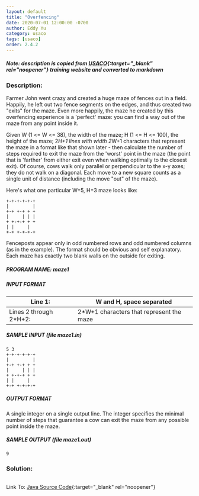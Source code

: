 ```yaml
---
layout: default
title: "Overfencing"
date: 2020-07-01 12:00:00 -0700
author: Eddy Yu
category: usaco
tags: [usaco]
order: 2.4.2
---
```


##### Note: description is copied from [USACO](http://www.usaco.org/){:target="_blank" rel="noopener"} training website and converted to markdown

### Description:
Farmer John went crazy and created a huge maze of fences out in a field. 
Happily, he left out two fence segments on the edges, and thus created two 
"exits" for the maze. Even more happily, the maze he created by this 
overfencing experience is a 'perfect' maze: you can find a way out of the 
maze from any point inside it.

Given W (1 <= W <= 38), the width of the maze; H (1 <= H <= 100), the height 
of the maze; 2*H+1 lines with width 2*W+1 characters that represent the maze 
in a format like that shown later - then calculate the number of steps 
required to exit the maze from the 'worst' point in the maze (the point that 
is 'farther' from either exit even when walking optimally to the closest 
exit). Of course, cows walk only parallel or perpendicular to the x-y axes; 
they do not walk on a diagonal. Each move to a new square counts as a single 
unit of distance (including the move "out" of the maze).

Here's what one particular W=5, H=3 maze looks like:
```
+-+-+-+-+-+
|         |
+-+ +-+ + +
|     | | |
+ +-+-+ + +
| |     |  
+-+ +-+-+-+
```

Fenceposts appear only in odd numbered rows and odd numbered columns (as in the 
example). The format should be obvious and self explanatory. Each maze has 
exactly two blank walls on the outside for exiting.

##### PROGRAM NAME: maze1

##### INPUT FORMAT

Line 1:                | W and H, space separated
-----------------------|-------------------
Lines 2 through 2*H+2: | 2*W+1 characters that represent the maze

##### SAMPLE INPUT (file maze1.in)
```
5 3
+-+-+-+-+-+
|         |
+-+ +-+ + +
|     | | |
+ +-+-+ + +
| |     |  
+-+ +-+-+-+
```

##### OUTPUT FORMAT
A single integer on a single output line. The integer specifies the minimal 
number of steps that guarantee a cow can exit the maze from any possible 
point inside the maze.

##### SAMPLE OUTPUT (file maze1.out)
```
9
```

### Solution:
```java
``` 
Link To: [Java Source Code](https://github.com/eddycyu/usaco/blob/master/src/maze1.java){:target="_blank" rel="noopener"}
